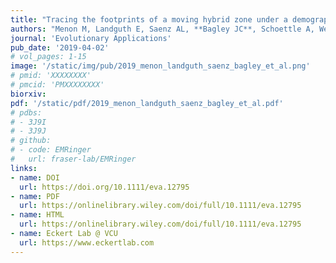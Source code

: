 ```yaml
---
title: "Tracing the footprints of a moving hybrid zone under a demographic history of speciation with gene flow."
authors: "Menon M, Landguth E, Saenz AL, **Bagley JC**, Schoettle A, Wehenkel CA, Cushman S, Waring K, Eckert AJ."
journal: 'Evolutionary Applications'
pub_date: '2019-04-02'
# vol_pages: 1-15
image: '/static/img/pub/2019_menon_landguth_saenz_bagley_et_al.png'
# pmid: 'XXXXXXXX'
# pmcid: 'PMXXXXXXXX'
biorxiv: 
pdf: '/static/pdf/2019_menon_landguth_saenz_bagley_et_al.pdf'
# pdbs:
# - 3J9I
# - 3J9J
# github:
# - code: EMRinger
#   url: fraser-lab/EMRinger
links:
- name: DOI
  url: https://doi.org/10.1111/eva.12795
- name: PDF
  url: https://onlinelibrary.wiley.com/doi/full/10.1111/eva.12795
- name: HTML
  url: https://onlinelibrary.wiley.com/doi/full/10.1111/eva.12795
- name: Eckert Lab @ VCU
  url: https://www.eckertlab.com
---
```

